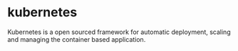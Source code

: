 # kubernetes

Kubernetes is a open sourced framework for automatic deployment, scaling and managing the container based application.
